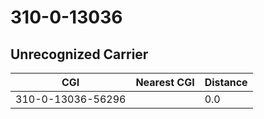 # 310-0-13036
## Unrecognized Carrier


| CGI | Nearest CGI | Distance |
|-----|-------------|----------|
| 310-0-13036-56296 |  | 0.0 |

